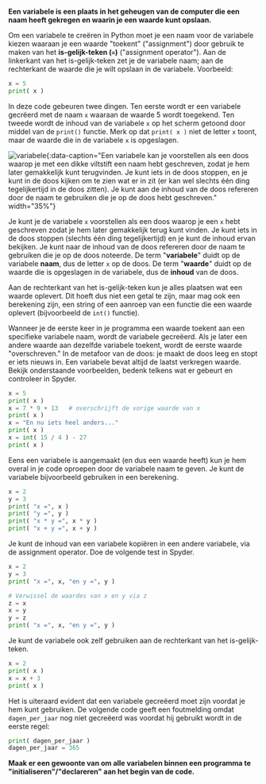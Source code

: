 **Een variabele is een plaats in het geheugen van de computer die een naam heeft gekregen en waarin je een waarde kunt opslaan.**

Om een variabele te creëren in Python moet je een naam voor de variabele kiezen
waaraan je een waarde "toekent" ("assignment") door gebruik te maken van het
**is-gelijk-teken (`=`)** ("assignment operator").
Aan de linkerkant van het is-gelijk-teken zet je de variabele naam;
aan de rechterkant de waarde die je wilt opslaan in de variabele.
Voorbeeld:

```python
x = 5
print( x )
```

In deze code gebeuren twee dingen. 
Ten eerste wordt er een variabele gecrëerd met de naam `x` 
waaraan de waarde 5 wordt toegekend.  Ten tweede wordt
de inhoud van de variabele `x` op het scherm getoond door middel van de `print()` functie.
Merk op dat `print( x )` niet de letter `x` toont, maar de waarde die in
de variabele `x` is opgeslagen.

![variabele](media/Box.png "variabele"){:data-caption="Een variabele kan je voorstellen als een doos waarop je met een dikke viltstift een naam hebt geschreven, zodat je hem later gemakkelijk kunt terugvinden. Je kunt iets in de doos stoppen, en je kunt in de doos kijken om te zien wat er in zit (er kan wel slechts één ding tegelijkertijd in de doos zitten). Je kunt aan de inhoud van de
doos refereren door de naam te gebruiken die je op de doos hebt geschreven." width="35%"}

Je kunt je de variabele `x` voorstellen als een doos waarop je een `x` hebt geschreven
zodat je hem later gemakkelijk terug kunt vinden. Je kunt iets in de doos stoppen
(slechts één ding tegelijkertijd) en je kunt de inhoud ervan bekijken.
Je kunt naar de inhoud van de doos refereren door de naam te gebruiken 
die je op de doos noteerde. De term "**variabele**" duidt op de variabele **naam**, dus de
letter `x` op de doos. De term "**waarde**" duidt op de waarde die is
opgeslagen in de variabele, dus de **inhoud** van de doos.

Aan de rechterkant van het is-gelijk-teken kun je alles plaatsen wat een
waarde oplevert. Dit hoeft dus niet een getal te zijn, maar mag ook een
berekening zijn, een string of een aanroep van een functie die een
waarde oplevert (bijvoorbeeld de `int()` functie).

Wanneer je de eerste keer in je programma een waarde toekent aan een
specifieke variabele naam, wordt de variabele gecreëerd.
Als je later een andere waarde aan dezelfde variabele toekent, wordt de
eerste waarde "overschreven." In de metafoor van de doos: je maakt de
doos leeg en stopt er iets nieuws in. Een variabele bevat altijd de
laatst verkregen waarde. 
Bekijk onderstaande voorbeelden, bedenk telkens wat er gebeurt en controleer in Spyder.

```python
x = 5
print( x )
x = 7 * 9 + 13   # overschrijft de vorige waarde van x
print( x )
x = "En nu iets heel anders..."
print( x )
x = int( 15 / 4 ) - 27
print( x )
```

Eens een variabele is aangemaakt (en dus een waarde heeft) kun je hem
overal in je code oproepen door de variabele naam te geven. Je kunt
de variabele bijvoorbeeld gebruiken in een berekening.

```python
x = 2
y = 3
print( "x =", x )
print( "y =", y )
print( "x * y =", x * y )
print( "x + y =", x + y )
```

Je kunt de inhoud van een variabele kopiëren in een andere variabele,
via de assignment operator. Doe de volgende test in Spyder.

```python
x = 2
y = 3
print( "x =", x, "en y =", y )

# Verwissel de waardes van x en y via z
z = x
x = y
y = z
print( "x =", x, "en y =", y )
```

Je kunt de variabele ook zelf gebruiken aan de rechterkant van het is-gelijk-teken.

```python
x = 2
print( x )
x = x + 3
print( x )
```

Het is uiteraard evident dat een variabele gecreëerd moet zijn voordat je hem kunt
gebruiken. De volgende code geeft een foutmelding omdat `dagen_per_jaar` nog
niet gecreëerd was voordat hij gebruikt wordt in de eerste regel:

```python
print( dagen_per_jaar )
dagen_per_jaar = 365
```

**Maak er een gewoonte van om alle variabelen binnen een programma te "initialiseren"/"declareren" aan het begin van de code.**